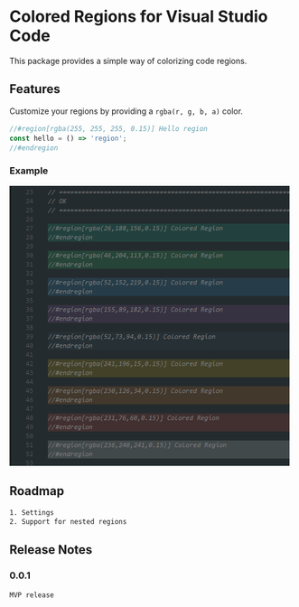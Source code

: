# Colored Regions for Visual Studio Code

This package provides a simple way of colorizing code regions.

## Features

Customize your regions by providing a `rgba(r, g, b, a)` color.

```javascript
//#region[rgba(255, 255, 255, 0.15)] Hello region
const hello = () => 'region';
//#endregion
```

### Example

![regions example](images/regions.png)

## Roadmap

    1. Settings
    2. Support for nested regions

## Release Notes

### 0.0.1

    MVP release
